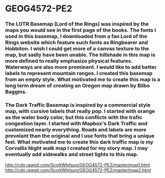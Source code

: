 # GEOG4572-PE2
### The LOTR Basemap (Lord of the Rings) was inspired by the maps you would see in the first page of the books. The fonts I used in this basemap, I downloaded from a fan Lord of the Rings website which feature such fonts as Ringbearer and Hobbiton. I wish I could get more of a canvas texture to the map, but sadly have been unable. The hillshade in this map is more defined to really emphasize physical features. Waterways are also more prominent. I would like to add better labels to represent mountain ranges. I created this basemap from an empty style. What motivated me to create this map is a long term dream of creating an Oregon map drawn by Bilbo Baggins.
### The Dark Traffic Basemap is inspired by a commercial style map, with cursive labels that really pop. I started with orange as the water body color, but this conflicts with the trafic congestion layer. I started with Mapbox's Dark Traffic and customized nearly everything. Roads and labels are more prevelant than the original and I use fonts that bring a unique feel. What motivated me to create this dark traffic map is my Corvallis Night walk map I created for my story map. I may eventually add sidewalks and street lights to this map.

http://cdn.rawgit.com/ScottWhitson/GEOG4572-PE2/master/map1.html
http://cdn.rawgit.com/ScottWhitson/GEOG4572-PE2/master/map2.html
